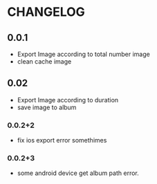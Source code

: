 # CHANGELOG

## 0.0.1

* Export Image according to total number image
* clean cache image

## 0.02

* Export Image according to duration
* save image to album

### 0.0.2+2

* fix ios export error somethimes

### 0.0.2+3

* some android device get album path error.
